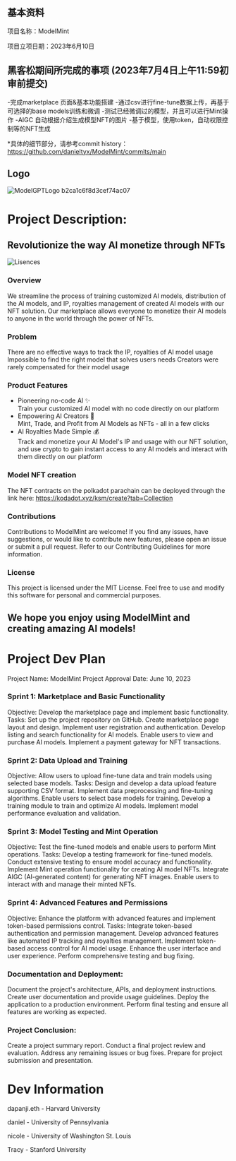 ## 基本资料

项目名称：ModelMint

项目立项日期：2023年6月10日

## 黑客松期间所完成的事项 (2023年7月4日上午11:59初审前提交)
-完成marketplace 页面&基本功能搭建
-通过csv进行fine-tune数据上传，再基于可选择的base models训练和微调
-测试已经微调过的模型，并且可以进行Mint操作
-AIGC 自动根据介绍生成模型NFT的图片
-基于模型，使用token，自动权限控制等的NFT生成

*具体的细节部分，请参考commit history：https://github.com/danieltyx/ModelMint/commits/main

## Logo

![ModelGPTLogo b2ca1c6f8d3cef74ac07](https://github.com/parity-asia/hackathon-2023-summer/assets/58199853/4cede175-c703-4a9d-9fe0-1536905a1225)

# Project Description:
## Revolutionize the way AI monetize through NFTs

![Lisences](https://img.shields.io/github/license/danieltyx/ModelMint)

### Overview
We streamline the process of training customized AI models, distribution of the AI models, and IP, royalties management of created AI models with our NFT solution. Our marketplace allows everyone to monetize their AI models to anyone in the world through the power of NFTs.

### Problem
There are no effective ways to track the IP, royalties of AI model usage
Impossible to find the right model that solves users needs
Creators were rarely compensated for their model usage

### Product Features
- Pioneering no-code AI ✨ \
Train your customized AI model with no code directly on our platform
- Empowering AI Creators 💪\
Mint, Trade, and Profit from AI Models as NFTs - all in a few clicks
- AI Royalties Made Simple 💰\
Track and monetize your AI Model's IP and usage with our NFT solution, and use crypto to gain instant access to any AI models and interact with them directly on our platform

### Model NFT creation
The NFT contracts on the polkadot parachain can be deployed through the link here: https://kodadot.xyz/ksm/create?tab=Collection

### Contributions
Contributions to ModelMint are welcome! If you find any issues, have suggestions, or would like to contribute new features, please open an issue or submit a pull request. Refer to our Contributing Guidelines for more information.

### License
This project is licensed under the MIT License. Feel free to use and modify this software for personal and commercial purposes.

## We hope you enjoy using ModelMint and creating amazing AI models!

# Project Dev Plan
Project Name: ModelMint
Project Approval Date: June 10, 2023

### Sprint 1: Marketplace and Basic Functionality
Objective: Develop the marketplace page and implement basic functionality.
Tasks:
Set up the project repository on GitHub.
Create marketplace page layout and design.
Implement user registration and authentication.
Develop listing and search functionality for AI models.
Enable users to view and purchase AI models.
Implement a payment gateway for NFT transactions.

### Sprint 2: Data Upload and Training 
Objective: Allow users to upload fine-tune data and train models using selected base models.
Tasks:
Design and develop a data upload feature supporting CSV format.
Implement data preprocessing and fine-tuning algorithms.
Enable users to select base models for training.
Develop a training module to train and optimize AI models.
Implement model performance evaluation and validation.

### Sprint 3: Model Testing and Mint Operation 
Objective: Test the fine-tuned models and enable users to perform Mint operations.
Tasks:
Develop a testing framework for fine-tuned models.
Conduct extensive testing to ensure model accuracy and functionality.
Implement Mint operation functionality for creating AI model NFTs.
Integrate AIGC (AI-generated content) for generating NFT images.
Enable users to interact with and manage their minted NFTs.

### Sprint 4: Advanced Features and Permissions 
Objective: Enhance the platform with advanced features and implement token-based permissions control.
Tasks:
Integrate token-based authentication and permission management.
Develop advanced features like automated IP tracking and royalties management.
Implement token-based access control for AI model usage.
Enhance the user interface and user experience.
Perform comprehensive testing and bug fixing.

### Documentation and Deployment:
Document the project's architecture, APIs, and deployment instructions.
Create user documentation and provide usage guidelines.
Deploy the application to a production environment.
Perform final testing and ensure all features are working as expected.

### Project Conclusion:
Create a project summary report.
Conduct a final project review and evaluation.
Address any remaining issues or bug fixes.
Prepare for project submission and presentation.


# Dev Information

dapanji.eth - Harvard University 

daniel - University of Pennsylvania 

nicole - University of Washington St. Louis

Tracy - Stanford University

